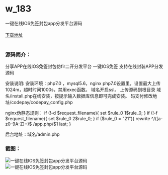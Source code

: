 # w_183
一键在线IOS免签封包app分发平台源码
<br/></br>
[下载地址](https://www.uuid2.com/183.html "下载地址")
<br/></br>
<h3>源码简介：</h3>
<p>分享APP在线IOS免签封包仿fir二开分发平台 一键IOS免签 支持在线封装APP分发源码

安装说明:
安装环境：php7.0 ，mysql5.6，nginx
php7.0设置里，设置最大上传1024m，超时时间1000s，禁用exec函数。
域名开启ssl。
上传源码到根目录
域名/install.php在线安装，按提示输入数据库信息即可完成安装。
码支付修改地址/codepay/codepay_config.php<p>
<p>nginx伪静态规则：
if (!-d $request_filename){
set $rule_0 1$rule_0;
}
if (!-f $request_filename){
set $rule_0 2$rule_0;
}
if ($rule_0 = "21"){
rewrite ^/([a-z0-9A-Z]+)$ /app.php/$1 last;
}

后台地址：域名/admin.php<p>
<h3>截图：</h3>
<img src="https://www.uuid2.com/wp-content/uploads/img/202105/d0d6912388.jpg" alt="一键在线IOS免签封包app分发平台源码"><img src="https://www.uuid2.com/wp-content/uploads/img/202105/1136959235.jpg" alt="一键在线IOS免签封包app分发平台源码">
